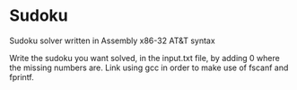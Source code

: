 # Sudoku
Sudoku solver written in Assembly x86-32 AT&amp;T syntax

Write the sudoku you want solved, in the input.txt file, by adding 0 where the missing numbers are. 
Link using gcc in order to make use of fscanf and fprintf.
